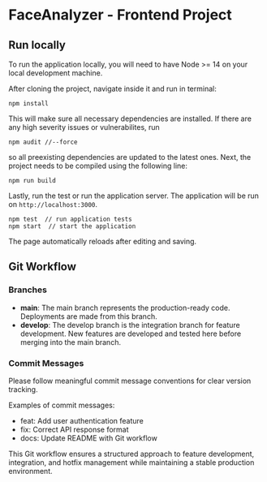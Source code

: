 # FaceAnalyzer - Frontend Project

## Run locally

To run the application locally, you will need to have Node >= 14 on your local development machine. 

After cloning the project, navigate inside it and run in terminal:
```
npm install
```
This will make sure all necessary dependencies are installed. If there are any high severity issues or vulnerabilites, run 
```
npm audit //--force
```
so all preexisting dependencies are updated to the latest ones. Next, the project needs to be compiled using the following line:
```
npm run build
```

Lastly, run the test or run the application server. The application will be run on ```http://localhost:3000```.

```
npm test  // run application tests
npm start  // start the application
```

The page automatically reloads after editing and saving.



## Git Workflow

### Branches

- **main**: The main branch represents the production-ready code. Deployments are made from this branch.
- **develop**: The develop branch is the integration branch for feature development. New features are developed and tested here before merging into the main branch.

### Commit Messages

Please follow meaningful commit message conventions for clear version tracking.

Examples of commit messages:
- feat: Add user authentication feature
- fix: Correct API response format
- docs: Update README with Git workflow

This Git workflow ensures a structured approach to feature development, integration, and hotfix management while maintaining a stable production environment.